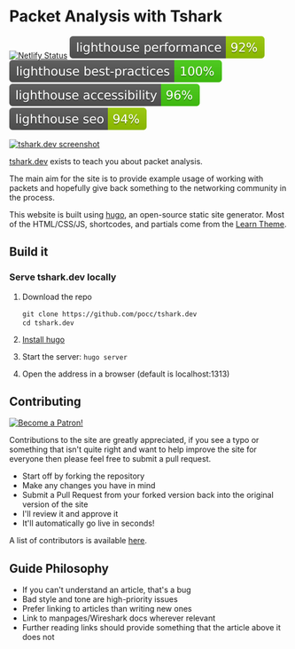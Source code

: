 # Packet Analysis with Tshark

[![Netlify Status](https://api.netlify.com/api/v1/badges/a4908e43-12a2-4a57-926d-43b639fed0a4/deploy-status)](https://app.netlify.com/sites/pedantic-lumiere-bf6286/deploys)
<img src="/.github/lighthouse/lighthouse_performance.svg" alt="Lighthouse Performance Badge">
<img src="/.github/lighthouse/lighthouse_best-practices.svg" alt="Lighthouse Best Practices Badge">
<img src="/.github/lighthouse/lighthouse_accessibility.svg" alt="Lighthouse Accessibility Badge">
<img src="/.github/lighthouse/lighthouse_seo.svg" alt="Lighthouse SEO Badge">


<a href="https://tshark.dev"><img src="https://dl.dropboxusercontent.com/s/nrz5y62f4d70p00/tshark_logo.cmp.png" alt="tshark.dev screenshot"/></a>

[tshark.dev](https://tshark.dev) exists to teach you about packet analysis.

The main aim for the site is to provide example usage of
working with packets and hopefully give back something
to the networking community in the process.

This website is built using [hugo](https://gohugo.io/), an open-source static
site generator. Most of the HTML/CSS/JS, shortcodes, and partials come from the [Learn Theme](https://learn.netlify.com/en/).

## Build it

### Serve tshark.dev locally

1. Download the repo

   ```
   git clone https://github.com/pocc/tshark.dev
   cd tshark.dev
   ```

2. [Install hugo](https://gohugo.io/getting-started/installing/)

3. Start the server: `hugo server`

4. Open the address in a browser (default is localhost:1313)

## Contributing

<a href="https://www.patreon.com/bePatron?u=23107486"><img class="patreon" src="https://dl.dropboxusercontent.com/s/olcfumplfco2sov/patreon_button.png" alt="Become a Patron!"></a>

Contributions to the site are greatly appreciated, if you see a typo or
something that isn't quite right and want to help improve the site for everyone
then please feel free to submit a pull request.

- Start off by forking the repository
- Make any changes you have in mind
- Submit a Pull Request from your forked version back into the original version
  of the site
- I'll review it and approve it
- It'll automatically go live in seconds!

A list of contributors is available [here](https://github.com/pocc/tshark.dev/graphs/contributors).

## Guide Philosophy

- If you can't understand an article, that's a bug
- Bad style and tone are high-priority issues
- Prefer linking to articles than writing new ones
- Link to manpages/Wireshark docs wherever relevant
- Further reading links should provide something that the article above it does not
